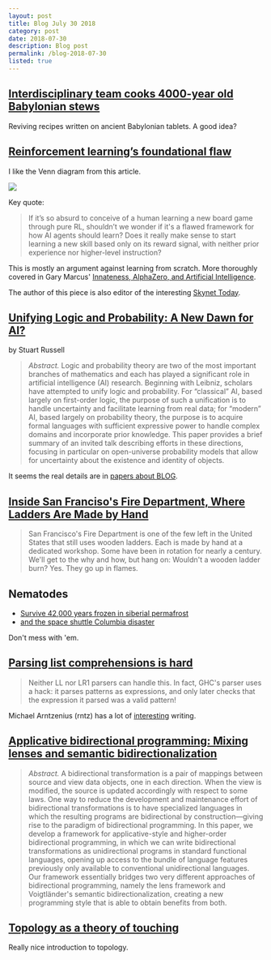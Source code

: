 ```yaml
---
layout: post
title: Blog July 30 2018
category: post
date: 2018-07-30
description: Blog post
permalink: /blog-2018-07-30
listed: true
---
```


## [Interdisciplinary team cooks 4000-year old Babylonian stews](https://youtu.be/qfqhJNUtiww)

Reviving recipes written on ancient Babylonian tablets. A good idea?

## [Reinforcement learning’s foundational flaw](https://thegradient.pub/why-rl-is-flawed/)

I like the Venn diagram from this article.

![](/venn_simple.png)

Key quote:

> If it’s so absurd to conceive of a human learning a new board game through pure RL, shouldn’t we wonder if it's a flawed framework for how AI agents should learn? Does it really make sense to start learning a new skill based only on its reward signal, with neither prior experience nor higher-level instruction?

This is mostly an argument against learning from scratch. More thoroughly covered in Gary Marcus' [Innateness, AlphaZero, and Artificial Intelligence](https://arxiv.org/abs/1801.05667).

The author of this piece is also editor of the interesting [Skynet Today](https://www.skynettoday.com/).

## [Unifying Logic and Probability: A New Dawn for AI?](https://people.eecs.berkeley.edu/~russell/papers/ipmu14-oupm.pdf)

by Stuart Russell

> *Abstract.* Logic and probability theory are two of the most important
> branches of mathematics and each has played a significant role in artificial
> intelligence (AI) research. Beginning with Leibniz, scholars have
> attempted to unify logic and probability. For “classical” AI, based largely
> on first-order logic, the purpose of such a unification is to handle uncertainty
> and facilitate learning from real data; for “modern” AI, based
> largely on probability theory, the purpose is to acquire formal languages
> with sufficient expressive power to handle complex domains and incorporate
> prior knowledge. This paper provides a brief summary of an invited
> talk describing efforts in these directions, focusing in particular on
> open-universe probability models that allow for uncertainty about the
> existence and identity of objects.

It seems the real details are in [papers about BLOG](https://people.eecs.berkeley.edu/~russell/papers/ijcai05-blog.pdf).

## [Inside San Franciso's Fire Department, Where Ladders Are Made by Hand](https://gizmodo.com/inside-san-francisos-fire-department-where-ladders-are-1552279252)

> San Francisco's Fire Department is one of the few left in the United States that still uses wooden ladders. Each is made by hand at a dedicated workshop. Some have been in rotation for nearly a century. We'll get to the why and how, but hang on: Wouldn't a wooden ladder burn? Yes. They go up in flames.

## Nematodes

* [Survive 42,000 years frozen in siberial permafrost](https://www.sciencealert.com/40-000-year-old-nematodes-revived-siberian-permafrost)
* [and the space shuttle Columbia disaster](https://www.liebertpub.com/doi/10.1089/ast.2005.5.690)

Don't mess with 'em.

## [Parsing list comprehensions is hard](http://www.rntz.net/post/2018-07-10-parsing-list-comprehensions.html)

> Neither LL nor LR1 parsers can handle this. In fact, GHC's parser uses a hack: it parses patterns as expressions, and only later checks that the expression it parsed was a valid pattern!

Michael Arntzenius (rntz) has a lot of [interesting](http://www.rntz.net/post/against-software-development.html) writing.

## [Applicative bidirectional programming: Mixing lenses and semantic bidirectionalization](https://www.cambridge.org/core/journals/journal-of-functional-programming/article/applicative-bidirectional-programming/82D617027973B92A50FE977FCAE72FAE)

> *Abstract.* A bidirectional transformation is a pair of mappings between source and view data objects, one in each direction. When the view is modified, the source is updated accordingly with respect to some laws. One way to reduce the development and maintenance effort of bidirectional transformations is to have specialized languages in which the resulting programs are bidirectional by construction—giving rise to the paradigm of bidirectional programming. In this paper, we develop a framework for applicative-style and higher-order bidirectional programming, in which we can write bidirectional transformations as unidirectional programs in standard functional languages, opening up access to the bundle of language features previously only available to conventional unidirectional languages. Our framework essentially bridges two very different approaches of bidirectional programming, namely the lens framework and Voigtländer's semantic bidirectionalization, creating a new programming style that is able to obtain benefits from both.

## [Topology as a theory of touching](https://relatedwork.blogspot.com/2018/06/topology-as-theory-of-touching.html)

Really nice introduction to topology.

